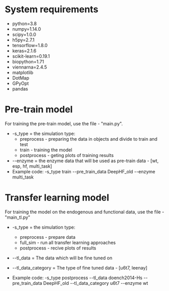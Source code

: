 # System requirements
* python=3.8
* numpy=1.14.0
* scipy=1.0.0
* h5py=2.7.1
* tensorflow=1.8.0
* keras=2.1.6
* scikit-learn=0.19.1
* biopython=1.71
* viennarna=2.4.5
* matplotlib
* DotMap
* GPyOpt
* pandas

#  Pre-train model
For training the pre-train model, use the file - "main.py".
* -s_type = the simulation type:
  * preprocess - preparing the data in objects and divide to train and test
  * train - training the model
  * postprocess - geting plots of training results
* --enzyme = the enzyme data that will be used as pre-train data - [wt, esp, hf, multi_task]
* Example code:
-s_type train --pre_train_data DeepHF_old   --enzyme multi_task

# Transfer learning model
For training the model on the endogenous and functional data, use the file - "main_tl.py"
* -s_type = the simulation type:
  * preprocess - prepare data
  * full_sim - run all transfer learning approaches
  * postprocess - recive plots of results

* --tl_data = The data which will be fine tuned on
*  --tl_data_category = The type of fine tuned data - [u6t7, leenay]
* Example code:
-s_type postprocess --tl_data doench2014-Hs --pre_train_data DeepHF_old  --tl_data_category u6t7 --enzyme wt

  
